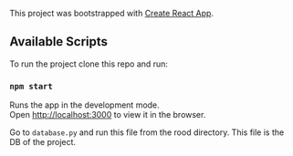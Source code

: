 
This project was bootstrapped with [Create React App](https://github.com/facebook/create-react-app).

## Available Scripts

To run the project clone this repo and run:

### `npm start`

Runs the app in the development mode.\
Open [http://localhost:3000](http://localhost:3000) to view it in the browser.

Go to `database.py` and run this file from the rood directory. This file is the DB of the project.

